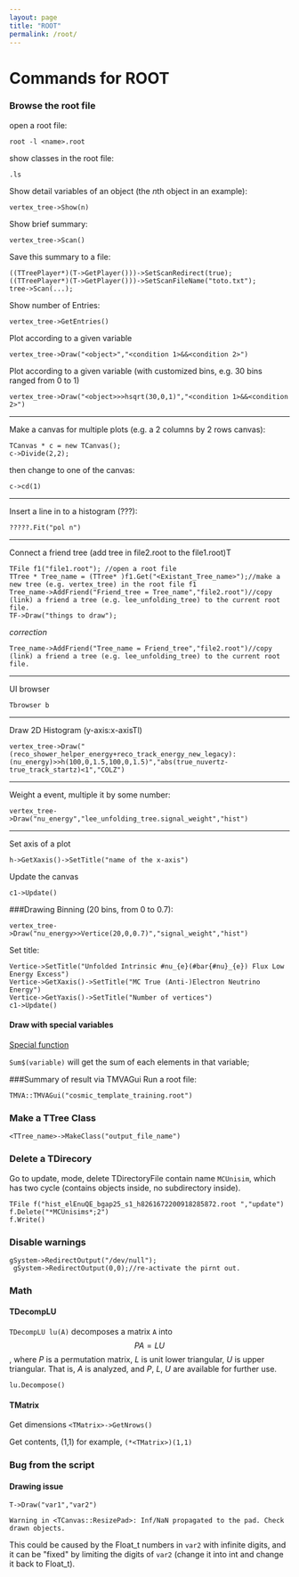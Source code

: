 ```yaml
---
layout: page
title: "ROOT"
permalink: /root/
---
```


# Commands for ROOT
### Browse the root file
open a root file:

    root -l <name>.root

show classes in the root file:

    .ls

Show detail variables of an object (the $n$th object in an example):

    vertex_tree->Show(n)

Show brief summary:

    vertex_tree->Scan()

Save this summary to a file:

	((TTreePlayer*)(T->GetPlayer()))->SetScanRedirect(true); 
	((TTreePlayer*)(T->GetPlayer()))->SetScanFileName("toto.txt"); 
   	tree->Scan(...);  

Show number of Entries:

    vertex_tree->GetEntries()

Plot according to a given variable

    vertex_tree->Draw("<object>","<condition 1>&&<condition 2>")

Plot according to a given variable (with customized bins, e.g. 30 bins ranged from 0 to 1)

    vertex_tree->Draw("<object>>>hsqrt(30,0,1)","<condition 1>&&<condition 2>")


---
Make a canvas for multiple plots (e.g. a 2 columns by 2 rows canvas):

    TCanvas * c = new TCanvas();
    c->Divide(2,2);
then change to one of the canvas:

    c->cd(1)

---
Insert a line in to a histogram (???):

    ?????.Fit("pol n")

---
Connect a friend tree (add tree in file2.root to the file1.root)T

    TFile f1("file1.root"); //open a root file
    TTree * Tree_name = (TTree* )f1.Get("<Existant_Tree_name>");//make a new tree (e.g. vertex_tree) in the root file f1
    Tree_name->AddFriend("Friend_tree = Tree_name","file2.root")//copy (link) a friend a tree (e.g. lee_unfolding_tree) to the current root file.
    TF->Draw("things to draw");

*correction*

    Tree_name->AddFriend("Tree_name = Friend_tree","file2.root")//copy (link) a friend a tree (e.g. lee_unfolding_tree) to the current root file.
---
UI browser

    Tbrowser b

---
Draw 2D Histogram (y-axis:x-axisTl)

    vertex_tree->Draw("(reco_shower_helper_energy+reco_track_energy_new_legacy):(nu_energy)>>h(100,0,1.5,100,0,1.5)","abs(true_nuvertz-true_track_startz)<1","COLZ")

---
Weight a event, multiple it by some number:

    vertex_tree->Draw("nu_energy","lee_unfolding_tree.signal_weight","hist")

---
Set axis of a plot

    h->GetXaxis()->SetTitle("name of the x-axis")

Update the canvas

    c1->Update()

###Drawing
Binning (20 bins, from 0 to 0.7):

    vertex_tree->Draw("nu_energy>>Vertice(20,0,0.7)","signal_weight","hist")

Set title:

    Vertice->SetTitle("Unfolded Intrinsic #nu_{e}(#bar{#nu}_{e}) Flux Low Energy Excess")
    Vertice->GetXaxis()->SetTitle("MC True (Anti-)Electron Neutrino Energy")
    Vertice->GetYaxis()->SetTitle("Number of vertices")
    c1->Update()

#### Draw with special variables
[Special function](https://root.cern.ch/doc/master/classTTree.html)
	
`Sum$(variable)` will get the sum of each elements in that variable;


###Summary of result via TMVAGui
Run a root file:

    TMVA::TMVAGui("cosmic_template_training.root")

### Make a TTree Class
`<TTree_name>->MakeClass("output_file_name")`

### Delete a TDirecory

Go to update, mode, delete TDirectoryFile contain name `MCUnisim`, which has two cycle (contains objects inside, no subdirectory inside).
```
TFile f("hist_elEnuQE_bgap25_s1_h8261672200918285872.root ","update")
f.Delete("*MCUnisims*;2")
f.Write()
```

### Disable warnings
```
gSystem->RedirectOutput("/dev/null");
 gSystem->RedirectOutput(0,0);//re-activate the pirnt out.
```

### Math

#### TDecompLU
`TDecompLU lu(A)` decomposes a matrix `A` into $$PA=LU$$, where $P$ is a permutation matrix, $L$ is unit lower triangular, $U$ is upper triangular. That is, $A$ is analyzed, and $P$, $L$, $U$ are available for further use.

`lu.Decompose()` 

#### TMatrix
Get dimensions `<TMatrix>->GetNrows()`

Get contents, (1,1) for example, `(*<TMatrix>)(1,1)`


### Bug from the script

#### Drawing issue

```
T->Draw("var1","var2")

Warning in <TCanvas::ResizePad>: Inf/NaN propagated to the pad. Check drawn objects.
```

This could be caused by the Float_t numbers in `var2` with infinite digits, and it can be "fixed" by limiting the digits of `var2` (change it into int and change it back to Float_t).


